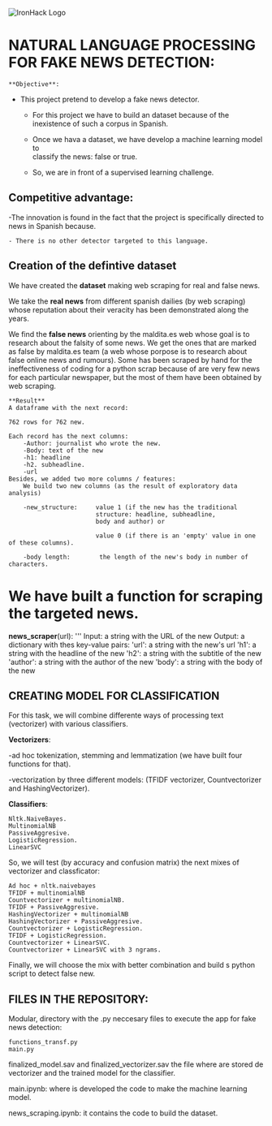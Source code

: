 ![IronHack Logo](https://s3-eu-west-1.amazonaws.com/ih-materials/uploads/upload_d5c5793015fec3be28a63c4fa3dd4d55.png)

# NATURAL LANGUAGE PROCESSING FOR FAKE NEWS DETECTION: 

    **Objective**:

- This project pretend to develop a fake news detector.

    - For this project we have to build an dataset because of the           
      inexistence of such a corpus in Spanish.

    - Once we hava a dataset, we have develop a machine learning model to  
      classify the news: false or true.
    
    - So, we are in front of a supervised learning challenge.

## Competitive advantage:

-The innovation is found in the fact that the project is specifically directed to news in Spanish because. 

    - There is no other detector targeted to this language.


## Creation of the defintive dataset

We have created the **dataset** making web scraping for real and false news. 

We take the **real news** from different spanish dailies (by web scraping) whose reputation about their veracity has been demonstrated along the years. 

We find the **false news** orienting by the maldita.es web whose goal is to research about the falsity of some news. We get the ones that are marked as false by maldita.es team (a web whose porpose is to research about false online news and rumours). Some has been scraped by hand for the ineffectiveness of coding for a python scrap because of are very few news for each particular newspaper, but the most of them have been obtained by web scraping.

    **Result**
    A dataframe with the next record:

    762 rows for 762 new.
    
    Each record has the next columns:
        -Author: journalist who wrote the new.
        -Body: text of the new
        -h1: headline
        -h2. subheadline.
        -url
    Besides, we added two more columns / features:
        We build two new columns (as the result of exploratory data analysis)

        -new_structure:     value 1 (if the new has the traditional 
                            structure: headline, subheadline, 
                            body and author) or 
                    
                            value 0 (if there is an 'empty' value in one of these columns).

        -body length:        the length of the new's body in number of characters. 

# We have built a function for scraping the targeted news.

**news_scraper**(url):
    '''
    Input: a string with the URL of the new
    Output: a dictionary with thes key-value pairs:
        'url': a string with the new's url 
        'h1': a string with the headline of the new
        'h2': a string with the subtitle of the new
        'author': a string with the author of the new
        'body': a string with the body of the new
    

## CREATING MODEL FOR CLASSIFICATION

For this task, we will combine differente ways of processing text (vectorizer) with various classifiers.

**Vectorizers**:

-ad hoc tokenization, stemming and lemmatization (we have built four functions for that).

-vectorization by three different models: (TFIDF vectorizer, Countvectorizer and HashingVectorizer).

**Classifiers**:

    Nltk.NaiveBayes.
    MultinomialNB
    PassiveAggresive.
    LogisticRegression.
    LinearSVC

So, we will test (by accuracy and confusion matrix) the next mixes of vectorizer and classficator:

    Ad hoc + nltk.naivebayes
    TFIDF + multinomialNB
    Countvectorizer + multinomialNB.
    TFIDF + PassiveAggresive.
    HashingVectorizer + multinomialNB
    HashingVectorizer + PassiveAggresive.
    Countvectorizer + LogisticRegression.
    TFIDF + LogisticRegression.
    Countvectorizer + LinearSVC.
    Countvectorizer + LinearSVC with 3 ngrams.

Finally, we will choose the mix with better combination and build s python script to detect false new.

## FILES IN THE REPOSITORY:

Modular, directory with the .py neccesary files to execute the app for fake news detection:

	functions_transf.py
	main.py

finalized_model.sav and finalized_vectorizer.sav the file where are stored de vectorizer and the trained model  for the classifier.

main.ipynb: where is developed the code to make the machine learning model.

news_scraping.ipynb: it contains the code to build the dataset.

